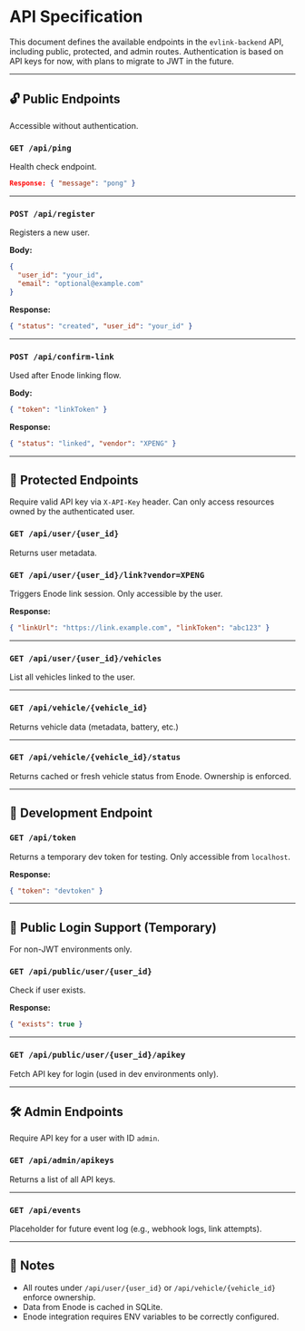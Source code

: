 # API Specification

This document defines the available endpoints in the `evlink-backend` API, including public, protected, and admin routes. Authentication is based on API keys for now, with plans to migrate to JWT in the future.

---

## 🔓 Public Endpoints

Accessible without authentication.

### `GET /api/ping`

Health check endpoint.

```json
Response: { "message": "pong" }
```

---

### `POST /api/register`

Registers a new user.

**Body:**
```json
{
  "user_id": "your_id",
  "email": "optional@example.com"
}
```

**Response:**
```json
{ "status": "created", "user_id": "your_id" }
```

---

### `POST /api/confirm-link`

Used after Enode linking flow.

**Body:**
```json
{ "token": "linkToken" }
```

**Response:**
```json
{ "status": "linked", "vendor": "XPENG" }
```

---

## 🔐 Protected Endpoints

Require valid API key via `X-API-Key` header. Can only access resources owned by the authenticated user.

### `GET /api/user/{user_id}`

Returns user metadata.

### `GET /api/user/{user_id}/link?vendor=XPENG`

Triggers Enode link session. Only accessible by the user.

**Response:**
```json
{ "linkUrl": "https://link.example.com", "linkToken": "abc123" }
```

---

### `GET /api/user/{user_id}/vehicles`

List all vehicles linked to the user.

---

### `GET /api/vehicle/{vehicle_id}`

Returns vehicle data (metadata, battery, etc.)

---

### `GET /api/vehicle/{vehicle_id}/status`

Returns cached or fresh vehicle status from Enode. Ownership is enforced.

---

## 🔧 Development Endpoint

### `GET /api/token`

Returns a temporary dev token for testing. Only accessible from `localhost`.

**Response:**
```json
{ "token": "devtoken" }
```

---

## 🔑 Public Login Support (Temporary)

For non-JWT environments only.

### `GET /api/public/user/{user_id}`

Check if user exists.

**Response:**
```json
{ "exists": true }
```

---

### `GET /api/public/user/{user_id}/apikey`

Fetch API key for login (used in dev environments only).

---

## 🛠 Admin Endpoints

Require API key for a user with ID `admin`.

### `GET /api/admin/apikeys`

Returns a list of all API keys.

---

### `GET /api/events`

Placeholder for future event log (e.g., webhook logs, link attempts).

---

## 🧪 Notes

- All routes under `/api/user/{user_id}` or `/api/vehicle/{vehicle_id}` enforce ownership.
- Data from Enode is cached in SQLite.
- Enode integration requires ENV variables to be correctly configured.
